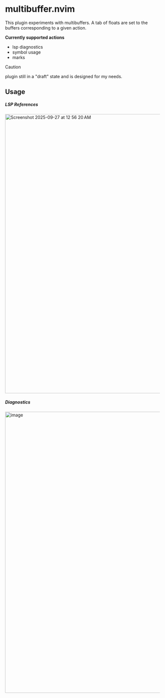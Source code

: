 # multibuffer.nvim

This plugin experiments with multibuffers. A tab of floats are
set to the buffers corresponding to a given action.


**Currently supported actions**
- lsp diagnostics 
- symbol usage
- marks

> [!caution]
> plugin still in a "draft" state and is designed for my needs.

## Usage

##### LSP References 
<img width="1512" height="909" alt="Screenshot 2025-09-27 at 12 56 20 AM" src="https://github.com/user-attachments/assets/950a97e8-8097-4a8b-bb36-0c0b79ee2e97" />


##### Diagnostics
<img width="1512" height="915" alt="image" src="https://github.com/user-attachments/assets/966cafea-6149-4bd8-bf56-fe8597bd7081" />


